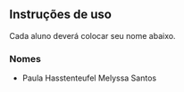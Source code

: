 ## Instruções de uso

Cada aluno deverá colocar seu nome abaixo.

### Nomes

- Paula Hasstenteufel
Melyssa Santos
